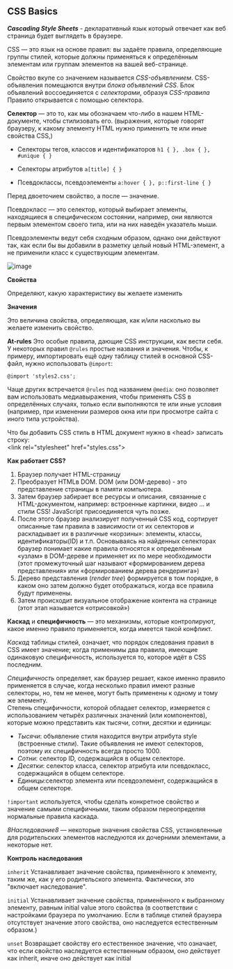 CSS Basics
---
***Cascading Style Sheets*** - декларативный язык который отвечает как веб страница будет выглядеть в браузере.

CSS — это язык на основе правил: вы задаёте правила, определяющие группы стилей, которые должны применяться к определённым элементам или группам элементов на вашей веб-странице.

Свойство вкупе со значением называется *CSS-объявлением*. CSS-объявления помещаются внутри *блока объявлений CSS*. Блок объявлений воссоединяется с *селекторами*, образуя *CSS-правила*
Правило открывается с помощью селектора.

**Селектор** — это то, как мы обозначаем что-либо в нашем HTML-документе, чтобы стилизовать его. (выражения, которые говорят браузеру, к какому элементу HTML нужно применить те или иные свойства CSS,)

- Селекторы тегов, классов и идентификаторов `h1 { }, .box { }, #unique { }`

- Селекторы атрибутов  `a[title] { }`

- Псевдоклассы, псевдоэлементы `a:hover { }, p::first-line { }`

Перед двоеточием  свойство, а после  — значение.  

Псевдокласс — это селектор, который выбирает элементы, находящиеся в специфическом состоянии, например, они являются первым элементом своего типа, или на них наведён указатель мыши.

Псевдоэлементы ведут себя сходным образом, однако они действуют так, как если бы вы добавили в разметку целый новый HTML-элемент, а не применили класс к существующим элементам.  

![image](https://user-images.githubusercontent.com/92056073/153611985-f5b56420-4cfc-40c7-b7f2-5aa1d3160dfe.png)

**Свойства**

Определяют, какую характеристику вы желаете изменить

**Значения**

Это величина свойства, определяющая, как и/или насколько вы желаете изменить свойство.


**At-rules** Это особые правила, дающие CSS инструкции, как вести себя. У некоторых правил `@rules` простые названия и значения. Чтобы, к примеру, импортировать ещё одну таблицу стилей в основной CSS-файл, нужно использовать `@import`:

`@import 'styles2.css';`

Чаще других встречается `@rules` под названием `@media`: оно позволяет вам использовать медиавыражения, чтобы применять CSS в определённых случаях, только если выполняются те или иные условия (например, при изменении размеров окна или при просмотре сайта с иного типа устройства).

Что бы добавить CSS стиль в HTML документ нужно в \<head> записать строку:  
\<link rel="stylesheet" href="styles.css">

**Как работает CSS?**

1. Браузер получает HTML-страницу
2. Преобразует HTMLв DOM. DOM (или DOM-дерево) - это представление страницы в памяти компьютера.
3. Затем браузер забирает все ресурсы и описания, связанные с HTML-документом, например: встроенные картинки, видео ... и стили CSS! JavaScript присоединяется чуть позже.
4. После этого браузер анализирует полученный CSS код, сортирует описанные там правила в зависимости от их селекторов и раскладывает их в различные «корзины»: элементы, классы, идентификаторы(ID) и т.п. Основываясь на найденных селекторах браузер понимает какие правила относятся к определённым «узлам» в DOM-дереве и применяет их по мере необходимости (этот промежуточный шаг называют «формированием дерева представления» или «формированием дерева рендеринга»)
5. Дерево представления (*render tree*) формируется в том порядке, в каком оно затем должно будет отображаться, когда все правила будут применены.
6. Затем происходит визуальное отображение контента на странице (этот этап называется «отрисовкой»)

**Каскад** и **специфичность** — это механизмы, которые контролируют, какое именно правило применяется, когда имеется такой конфликт.

*Каскад* таблицы стилей, означает, что порядок следования правил в CSS имеет значение; когда применимы два правила, имеющие одинаковую специфичность, используется то, которое идёт в CSS последним.

*Специфичность* определяет, как браузер решает, какое именно правило применяется в случае, когда несколько правил имеют разные селекторы, но, тем не менее, могут быть применены к одному и тому же элементу.  
Степень специфичности, которой обладает селектор, измеряется с использованием четырёх различных значений (или компонентов), которые можно представить как тысячи, сотни, десятки и единицы:

- *Тысячи*:  объявление стиля находится внутри атрибута style (встроенные стили). Такие объявления не имеют селекторов, поэтому их специфичность всегда просто 1000.
- *Сотни*: селектор ID, содержащийся в общем селекторе.
- *Десятки*: селектор класса, селектор атрибута или псевдокласс, содержащийся в общем селекторе.
- *Единицы*:селектор элемента или псевдоэлемент, содержащийся в общем селекторе.


`!important`  используется, чтобы сделать конкретное свойство и значение самыми специфичными, таким образом переопределяя нормальные правила каскада.


*8Наследование8* — некоторые значения свойства CSS, установленные для родительских элементов наследуются их дочерними элементами, а некоторые нет.  

**Контроль наследования**    

`inherit` Устанавливает значение свойства, применённого к элементу, таким же, как у его родительского элемента. Фактически, это "включает наследование".  

`initial` Устанавливает значение свойства, применённого к выбранному элементу, равным initial value этого свойства (в соответствии с настройками браузера по умолчанию. Если в таблице стилей браузера отсутствует значение этого свойства, оно наследуется естественным образом.)  

`unset` Возвращает свойству его естественное значение, что означает, что если свойство наследуется естественным образом, оно действует как inherit, иначе оно действует как initial








